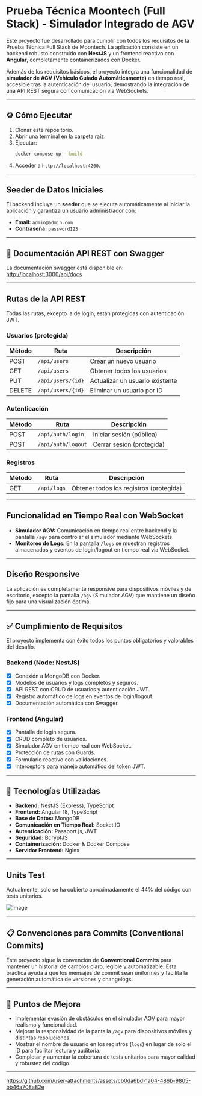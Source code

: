 # Prueba Técnica Moontech (Full Stack) - Simulador Integrado de AGV

Este proyecto fue desarrollado para cumplir con todos los requisitos de la Prueba Técnica Full Stack de Moontech. La aplicación consiste en un backend robusto construido con **NestJS** y un frontend reactivo con **Angular**, completamente containerizados con Docker.

Además de los requisitos básicos, el proyecto integra una funcionalidad de **simulador de AGV (Vehículo Guiado Automáticamente)** en tiempo real, accesible tras la autenticación del usuario, demostrando la integración de una API REST segura con comunicación vía WebSockets.

---

## ⚙️ Cómo Ejecutar

1. Clonar este repositorio.  
2. Abrir una terminal en la carpeta raíz.  
3. Ejecutar:  
    ```bash
    docker-compose up --build
    ```
4. Acceder a `http://localhost:4200`.

 ---

## Seeder de Datos Iniciales

El backend incluye un **seeder** que se ejecuta automáticamente al iniciar la aplicación y garantiza un usuario administrador con:

- **Email:** `admin@admin.com`  
- **Contraseña:** `password123`  


---

## 📖 Documentación API REST con Swagger

La documentación swagger está disponible en:  
[http://localhost:3000/api/docs](http://localhost:3000/api/docs)  

---

## Rutas de la API REST

Todas las rutas, excepto la de login, están protegidas con autenticación JWT.

### Usuarios (protegida)

| Método | Ruta              | Descripción                    |
|--------|-------------------|-------------------------------|
| POST   | `/api/users`      | Crear un nuevo usuario         |
| GET    | `/api/users`      | Obtener todos los usuarios     |
| PUT    | `/api/users/{id}` | Actualizar un usuario existente|
| DELETE | `/api/users/{id}` | Eliminar un usuario por ID     |

### Autenticación

| Método | Ruta           | Descripción               |
|--------|----------------|---------------------------|
| POST   | `/api/auth/login`  | Iniciar sesión (pública) |
| POST   | `/api/auth/logout` | Cerrar sesión (protegida)|

### Registros

| Método | Ruta          | Descripción                       |
|--------|---------------|-----------------------------------|
| GET    | `/api/logs`   | Obtener todos los registros (protegida) |

---

## Funcionalidad en Tiempo Real con WebSocket

- **Simulador AGV:** Comunicación en tiempo real entre backend y la pantalla `/agv` para controlar el simulador mediante WebSockets.  
- **Monitoreo de Logs:** En la pantalla `/logs` se muestran registros almacenados y eventos de login/logout en tiempo real via WebSocket.

---

## Diseño Responsive

La aplicación es completamente responsive para dispositivos móviles y de escritorio, excepto la pantalla `/agv` (Simulador AGV) que mantiene un diseño fijo para una visualización óptima.

---

## ✅ Cumplimiento de Requisitos

El proyecto implementa con éxito todos los puntos obligatorios y valorables del desafío.

### Backend (Node: NestJS)

-   [x] Conexión a MongoDB con Docker.  
-   [x] Modelos de usuarios y logs completos y seguros.  
-   [x] API REST con CRUD de usuarios y autenticación JWT.  
-   [x] Registro automático de logs en eventos de login/logout.  
-   [x] Documentación automática con Swagger.

### Frontend (Angular)

-   [x] Pantalla de login segura.  
-   [x] CRUD completo de usuarios.  
-   [x] Simulador AGV en tiempo real con WebSocket.  
-   [x] Protección de rutas con Guards.  
-   [x] Formulario reactivo con validaciones.  
-   [x] Interceptors para manejo automático del token JWT.

---

## 🚀 Tecnologías Utilizadas

-   **Backend:** NestJS (Express), TypeScript  
-   **Frontend:** Angular 18, TypeScript  
-   **Base de Datos:** MongoDB  
-   **Comunicación en Tiempo Real:** Socket.IO  
-   **Autenticación:** Passport.js, JWT  
-   **Seguridad:** BcryptJS  
-   **Containerización:** Docker & Docker Compose  
-   **Servidor Frontend:** Nginx  

---

## Units Test

Actualmente, solo se ha cubierto aproximadamente el 44% del código con tests unitarios.

![image](https://github.com/user-attachments/assets/2fe0edd1-9f5a-4d70-b765-a8b25fb66f70)

---

## 📋 Convenciones para Commits (Conventional Commits)

Este proyecto sigue la convención de **Conventional Commits** para mantener un historial de cambios claro, legible y automatizable. Esta práctica ayuda a que los mensajes de commit sean uniformes y facilita la generación automática de versiones y changelogs.

---

## 🚧 Puntos de Mejora

- Implementar evasión de obstáculos en el simulador AGV para mayor realismo y funcionalidad.  
- Mejorar la responsividad de la pantalla `/agv` para dispositivos móviles y distintas resoluciones.  
- Mostrar el nombre de usuario en los registros (`logs`) en lugar de solo el ID para facilitar lectura y auditoría.  
- Completar y aumentar la cobertura de tests unitarios para mayor calidad y robustez del código.

---

https://github.com/user-attachments/assets/cb0da6bd-1a04-486b-9805-bb46a708a82e




